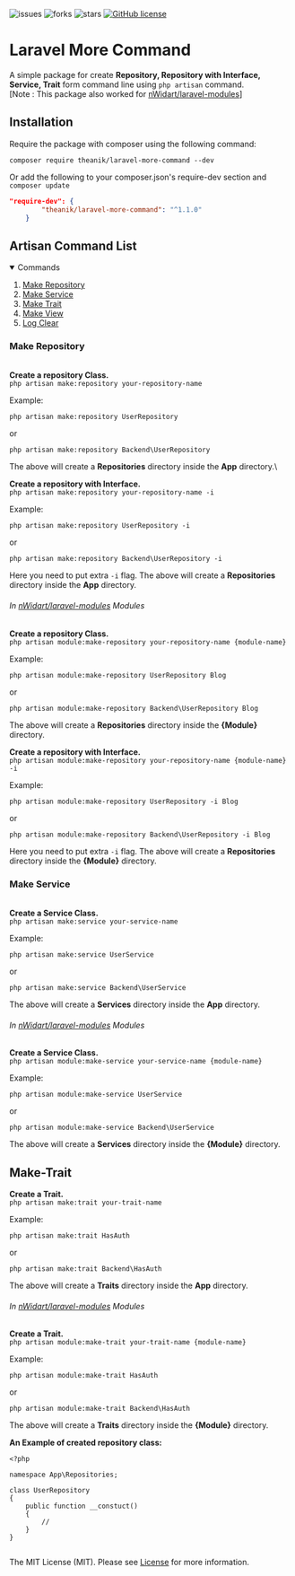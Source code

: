 ![issues](https://img.shields.io/github/issues/theanik/laravel-more-command??style=flat&logo=appveyor)
![forks](https://img.shields.io/github/forks/theanik/laravel-more-command?style=flat&logo=appveyor)
![stars](https://img.shields.io/github/stars/theanik/laravel-more-command?style=flat&logo=appveyor)
[![GitHub license](https://img.shields.io/github/license/theanik/laravel-more-command)](https://github.com/theanik/laravel-more-command/blob/master/LICENSE)

# Laravel More Command
A simple package for create __Repository, Repository with Interface, Service, Trait__ form command line using `php artisan` command.\
[Note : This package also worked for [nWidart/laravel-modules](https://github.com/nWidart/laravel-modules)]

## Installation
Require the package with composer using the following command:

```
composer require theanik/laravel-more-command --dev
```

Or add the following to your composer.json's require-dev section and `composer update`

```json
"require-dev": {
        "theanik/laravel-more-command": "^1.1.0"
    }
```
## Artisan Command List

<!-- List Of Command -->
<details open="open">
  <summary>Commands</summary>
  <ol>
    <li><a href="#Make-Repository">Make Repository</a></li>
    <li><a href="#Make-Service">Make Service</a></li>
    <li><a href="#Make-Trait">Make Trait</a></li>
    <li><a href="#Make-View">Make View</a></li>
    <li><a href="#Log-Clear">Log Clear</a></li>
  </ol>
</details>
<!-- End list of command -->

### Make Repository
\
__Create a repository Class.__\
`php artisan make:repository your-repository-name`

Example:
```
php artisan make:repository UserRepository
```
or
```
php artisan make:repository Backend\UserRepository
```

The above will create a **Repositories** directory inside the **App** directory.\

__Create a repository with Interface.__\
`php artisan make:repository your-repository-name -i`

Example:
```
php artisan make:repository UserRepository -i
```
or
```
php artisan make:repository Backend\UserRepository -i
```
Here you need to put extra `-i` flag.
The above will create a **Repositories** directory inside the **App** directory.


###### In [nWidart/laravel-modules](https://github.com/nWidart/laravel-modules) Modules

__Create a repository Class.__\
`php artisan module:make-repository your-repository-name {module-name}`

Example:
```
php artisan module:make-repository UserRepository Blog
```
or
```
php artisan module:make-repository Backend\UserRepository Blog
```

The above will create a **Repositories** directory inside the **{Module}** directory.

__Create a repository with Interface.__\
`php artisan module:make-repository your-repository-name {module-name} -i`

Example:
```
php artisan module:make-repository UserRepository -i Blog
```
or
```
php artisan module:make-repository Backend\UserRepository -i Blog
```
Here you need to put extra `-i` flag.
The above will create a **Repositories** directory inside the **{Module}** directory.



### Make Service
\
__Create a Service Class.__\
`php artisan make:service your-service-name`

Example:
```
php artisan make:service UserService
```
or
```
php artisan make:service Backend\UserService
```
The above will create a **Services** directory inside the **App** directory.

###### In [nWidart/laravel-modules](https://github.com/nWidart/laravel-modules) Modules

__Create a Service Class.__\
`php artisan module:make-service your-service-name {module-name}`

Example:
```
php artisan module:make-service UserService
```
or
```
php artisan module:make-service Backend\UserService
```
The above will create a **Services** directory inside the **{Module}** directory.


## Make-Trait

__Create a Trait.__\
`php artisan make:trait your-trait-name`

Example:
```
php artisan make:trait HasAuth
```
or
```
php artisan make:trait Backend\HasAuth
```
The above will create a **Traits** directory inside the **App** directory.

###### In [nWidart/laravel-modules](https://github.com/nWidart/laravel-modules) Modules

__Create a Trait.__\
`php artisan module:make-trait your-trait-name {module-name}`

Example:
```
php artisan module:make-trait HasAuth
```
or
```
php artisan module:make-trait Backend\HasAuth
```
The above will create a **Traits** directory inside the **{Module}** directory.





__An Example of created repository class:__

```
<?php

namespace App\Repositories;

class UserRepository
{
    public function __constuct()
    {
        //
    }
}


```


The MIT License (MIT). Please see [License](LICENSE) for more information.
